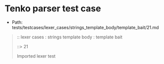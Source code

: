 # Tenko parser test case

- Path: tests/testcases/lexer_cases/strings_template_body/template_bait/21.md

> :: lexer cases : strings template body : template bait
>
> ::> 21
>
> Imported lexer test
>
> <template body> closing curly baiting eol/eof

## Input

`````js
`${"-->"}}
`````

## Output

_Note: the whole output block is auto-generated. Manual changes will be overwritten!_

Below follow outputs in four parsing modes: sloppy mode, strict mode script goal, module goal, web compat mode (always sloppy).

Note that the output parts are auto-generated by the test runner to reflect actual result.

### Sloppy mode

Parsed with script goal and as if the code did not start with strict mode header.

`````
throws: Lexer error!
    Unclosed template literal

`${"-->"}}
        ^^------- error
`````

### Strict mode

Parsed with script goal but as if it was starting with `"use strict"` at the top.

_Output same as sloppy mode._

### Module goal

Parsed with the module goal.

_Output same as sloppy mode._

### Web compat mode

Parsed in sloppy script mode but with the web compat flag enabled.

_Output same as sloppy mode._
